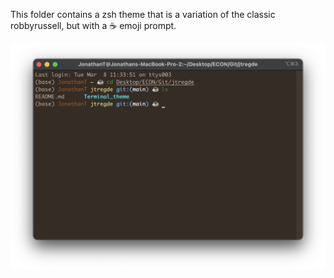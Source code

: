 This folder contains a zsh theme that is a variation of the classic robbyrussell, but with a :coffee: emoji prompt.

![Screenshot](https://github.com/jtregde/jtregde/blob/main/Terminal_theme/espresso_snap.png?raw=true)
